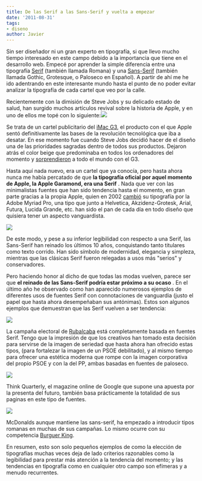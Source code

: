 ```yaml
---
title: De las Serif a las Sans-Serif y vuelta a empezar
date: '2011-08-31'
tags:
- diseno
author: Javier
---
```


Sin ser diseñador ni un gran experto en tipografía, si que llevo mucho tiempo interesado en este campo debido a la importancia que tiene en el desarrollo web. Empecé por aprender la simple diferencia entre una tipografía 
[Serif](http://en.wikipedia.org/wiki/Serif) (también llamada 
Romana) y una 
[Sans-Serif](http://en.wikipedia.org/wiki/Sans-serif) (también llamada 
Gothic, 
Grotesque, o 
Paloseco en Español). A partir de ahí me he ido adentrando en este interesante mundo hasta el punto de no poder evitar analizar la tipografía de cada cartel que veo por la calle.

Recientemente con la dimisión de Steve Jobs y su delicado estado de salud, han surgido muchos artículos 
revival sobre la historia de Apple, y en uno de ellos me topé con lo siguiente:![](https://diacode-blog.s3-eu-west-1.amazonaws.com/2011/08/apple-g3-ad.jpeg)


Se trata de un cartel publicitario del 
[iMac G3](http://en.wikipedia.org/wiki/IMac_G3), el producto con el que Apple sentó definitivamente las bases de la revolución tecnológica que iba a desatar. En ese momento fue cuando Steve Jobs decidió hacer de el diseño una de las prioridades sagradas dentro de todos sus productos. Dejaron atrás el color beige que predominaba en todos los ordenadores del momento y 
[sorprendieron](http://www.youtube.com/watch?v=0BHPtoTctDY) a todo el mundo con el G3.

Hasta aquí nada nuevo, era un cartel que ya conocía, pero hasta ahora nunca me había percatado de que 
**la tipografía oficial por aquel momento de Apple, la Apple Garamond, era una Serif**
. Nada que ver con las minimalistas fuentes que han sido tendencia hasta el momento, en gran parte gracias a la propia Apple, quien en 2002 
[cambió](http://en.wikipedia.org/wiki/Typography_of_Apple_Inc.) su tipografía por la Adobe Myriad Pro, una tipo que junto a Helvetica, Akzidenz-Grotesk, Arial, Futura, Lucida Grande, etc. han sido el pan de cada día en todo diseño que quisiera tener un aspecto vanguardista.


![](https://diacode-blog.s3-eu-west-1.amazonaws.com/2011/08/macbookair.png)

De este modo, y pese a su inferior legibilidad con respecto a una Serif, las Sans-Serif han reinado los últimos 10 años, conquistando tanto titulares como texto corrido. Han sido símbolo de modernidad, elegancia y simpleza, mientras que las clásicas Serif fueron relegadas a usos más "serios" y conservadores.

Pero haciendo honor al dicho de que todas las modas vuelven, parece ser que 
**el reinado de las Sans-Serif podría estar próximo a su ocaso**
. En el último año he observado como han aparecido numerosos ejemplos de diferentes usos de fuentes Serif con connotaciones de vanguardia (justo el papel que hasta ahora desempeñaban sus antónimas). Estos son algunos ejemplos que demuestran que las Serif vuelven a ser tendencia:


![](https://diacode-blog.s3-eu-west-1.amazonaws.com/2011/08/rubalcaba.png)

La campaña electoral de 
[Rubalcaba](http://www.rubalcaba.net/) está completamente basada en fuentes Serif. Tengo que la impresión de que los creativos han tomado esta decisión para servirse de la imagen de seriedad que hasta ahora han ofrecido estas tipos, (para fortalezar la imagen de un PSOE debilitado), y al mismo tiempo para ofrecer una estética moderna que rompe con la imagen corporativa del propio PSOE y con la del PP, ambas basadas en fuentes de paloseco.


![](https://diacode-blog.s3-eu-west-1.amazonaws.com/2011/08/thinkquarterly2.png)


[](http://www.thinkwithgoogle.co.uk/quarterly/innovation/)Think Quarterly, el magazine online de Google que supone una apuesta por la presenta del futuro, también basa prácticamente la totalidad de sus paginas en este tipo de fuentes. 


![](https://diacode-blog.s3-eu-west-1.amazonaws.com/2011/08/mcdonalds.png)


[](http://http://www.mcdonalds.com/)McDonalds aunque mantiene las sans-serif, ha empezado a introducir tipos romanas en muchas de sus campañas. Lo mismo ocurre con su competencia 
[Burguer King](http://www.bk.com).

En resumen, esto son solo pequeños ejemplos de como la elección de tipografías muchas veces deja de lado criterios razonables como la legibilidad para prestar más atención a la tendencia del momento; y las tendencias en tipografía como en cualquier otro campo son efímeras y a menudo recurrentes.
